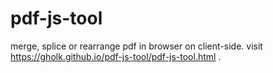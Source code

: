 # pdf-js-tool
merge, splice or rearrange pdf in browser on client-side.
visit <https://gholk.github.io/pdf-js-tool/pdf-js-tool.html> .
